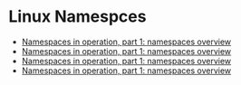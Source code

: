 # Linux Namespces

* [Namespaces in operation, part 1: namespaces overview](chapter1.md)
* [Namespaces in operation, part 1: namespaces overview](chapter2.md)
* [Namespaces in operation, part 1: namespaces overview](chapter1.md)
* [Namespaces in operation, part 1: namespaces overview](chapter2.md)